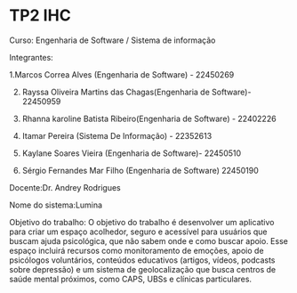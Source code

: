 # TP2 IHC

Curso: Engenharia de Software / Sistema de informação

Integrantes:
  
  1.Marcos Correa Alves (Engenharia de Software) - 22450269

  2. Rayssa Oliveira Martins das Chagas(Engenharia de Software)- 22450959

  3. Rhanna karoline Batista Ribeiro(Engenharia de Software) - 22402226

  4. Itamar Pereira (Sistema De Informação) - 22352613

  5. Kaylane Soares Vieira (Engenharia de Software)- 22450510

  6. Sérgio Fernandes Mar Filho (Engenharia de Software) 22450190

Docente:Dr. Andrey Rodrigues

Nome do sistema:Lumina

Objetivo do trabalho: 
O objetivo do trabalho é desenvolver um  aplicativo para criar um espaço acolhedor, seguro e acessível para usuários que buscam ajuda psicológica, que não sabem onde e como buscar apoio. Esse espaço incluirá recursos como monitoramento de emoções, apoio de psicólogos voluntários, conteúdos educativos (artigos, vídeos, podcasts sobre depressão) e um sistema de geolocalização que  busca centros de saúde mental próximos, como CAPS, UBSs e clínicas particulares. 


